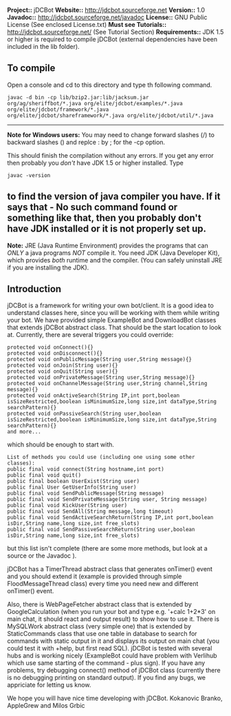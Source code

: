 **Project::** jDCBot
**Website::** http://jdcbot.sourceforge.net
**Version::** 1.0
**Javadoc::** http://jdcbot.sourceforge.net/javadoc
**License::** GNU Public License (See enclosed License.txt)
**Must see Tutorials::** http://jdcbot.sourceforge.net/ (See Tutorial Section)
**Requirements::** JDK 1.5 or higher is required to compile jDCBot (external dependencies have been included in the lib folder).

To compile
----------

Open a console and cd to this directory and type th following command.

    javac -d bin -cp lib/bzip2.jar:lib/jacksum.jar org/ag/sheriffbot/*.java org/elite/jdcbot/examples/*.java org/elite/jdcbot/framework/*.java org/elite/jdcbot/shareframework/*.java org/elite/jdcbot/util/*.java

--------
**Note for Windows users:** You may need to change forward slashes (/) to backward slashes (\) and replce : by ; for the -cp option.

This should finish the compilation without any errors. If you get any error then probably you _don't_ have JDK 1.5 or higher installed. Type

    javac -version

to find the version of java compiler you have. If it says that - No such command found or something like that, then you probably don't have JDK installed or it is not properly set up.
--------
**Note:** JRE (Java Runtime Environment) provides the programs that can _ONLY_ a java programs _NOT_ compile it.
You need JDK (Java Developer Kit), which provides _both_ runtime and the compiler. (You can safely uninstall JRE if you are installing the JDK).

Introduction
------------

jDCBot is a framework for writing your own bot/client. It is a good idea to understand classes here, since you will be working with them while writing your bot. We have provided simple ExampleBot and DownloadBot classes that extends jDCBot abstract class. That should be the start location to look at. Currently, there are several triggers you could override:


	protected void onConnect(){}
    protected void onDisconnect(){}
	protected void onPublicMessage(String user,String message){}
	protected void onJoin(String user){}
	protected void onQuit(String user){}
	protected void onPrivateMessage(String user,String message){}
	protected void onChannelMessage(String user,String channel,String message){}
	protected void onActiveSearch(String IP,int port,boolean isSizeRestricted,boolean isMinimumSize,long size,int dataType,String searchPattern){}
	protected void onPassiveSearch(String user,boolean isSizeRestricted,boolean isMinimumSize,long size,int dataType,String searchPattern){}
	and more...

which should be enough to start with.

	List of methods you could use (including one using some other classes):
	public final void connect(String hostname,int port)
	public final void quit()
	public final boolean UserExist(String user)
	public final User GetUserInfo(String user)
	public final void SendPublicMessage(String message)
	public final void SendPrivateMessage(String user, String message)
	public final void KickUser(String user)
	public final void SendAll(String message,long timeout)
	public final void SendActiveSearchReturn(String IP,int port,boolean isDir,String name,long size,int free_slots)
	public final void SendPassiveSearchReturn(String user,boolean isDir,String name,long size,int free_slots)

but this list isn't complete (there are some more methods, but look at a source or the Javadoc ).

jDCBot has a TimerThread abstract class that generates onTimer() event and you should extend it (example is provided through simple FloodMessageThread class) every time you need new and different onTimer() event.

Also, there is WebPageFetcher abstract class that is extended by GoogleCalculation (when you run your bot and type e.g. '+calc 1+2*3' on main chat, it should react and output result) to show how to use it.
There is MySQLWork abstract class (very simple one) that is extended by StaticCommands class that use one table in database to search for commands with static output in it and displays its output on main chat (you could test it with +help, but first read SQL).
jDCBot is tested with several hubs and is working nicely (ExampleBot could have problem with Verlihub which use same starting of the command - plus sign). If you have any problems, try debugging connect() method of jDCBot class (currently there is no debugging printing on standard output). If you find any bugs, we appriciate for letting us know.

We hope you will have nice time developing with jDCBot. Kokanovic Branko, AppleGrew and Milos Grbic
